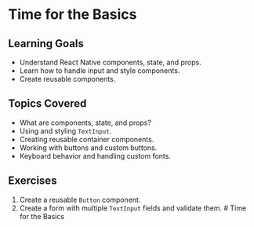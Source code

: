 # Time for the Basics

## Learning Goals
- Understand React Native components, state, and props.
- Learn how to handle input and style components.
- Create reusable components.

## Topics Covered
- What are components, state, and props?
- Using and styling `TextInput`.
- Creating reusable container components.
- Working with buttons and custom buttons.
- Keyboard behavior and handling custom fonts.

## Exercises
1. Create a reusable `Button` component.
2. Create a form with multiple `TextInput` fields and validate them.
﻿# Time for the Basics
